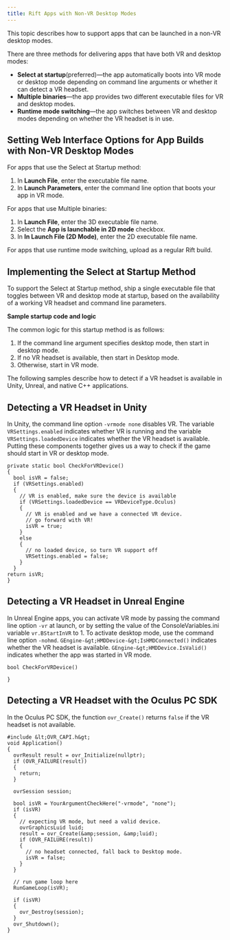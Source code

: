 ```yaml
---
title: Rift Apps with Non-VR Desktop Modes
---
```


This topic describes how to support apps that can be launched in a non-VR desktop modes.

There are three methods for delivering apps that have both VR and desktop modes:

* **Select at startup**(preferred)—the app automatically boots into VR mode or desktop mode depending on command line arguments or whether it can detect a VR headset.
* **Multiple binaries**—the app provides two different executable files for VR and desktop modes.
* **Runtime mode switching**—the app switches between VR and desktop modes depending on whether the VR headset is in use.


## Setting Web Interface Options for App Builds with Non-VR Desktop Modes

For apps that use the Select at Startup method: 

1. In **Launch File**, enter the executable file name.
2. In **Launch Parameters**, enter the command line option that boots your app in VR mode.


For apps that use Multiple binaries: 

1. In **Launch File**, enter the 3D executable file name.
2. Select the **App is launchable in 2D mode** checkbox.
3. In **In Launch File (2D Mode)**, enter the 2D executable file name.


For apps that use runtime mode switching, upload as a regular Rift build. 

## Implementing the Select at Startup Method

To support the Select at Startup method, ship a single executable file that toggles between VR and desktop mode at startup, based on the availability of a working VR headset and command line parameters.

**Sample startup code and logic**

The common logic for this startup method is as follows:

1. If the command line argument specifies desktop mode, then start in desktop mode.
2. If no VR headset is available, then start in Desktop mode.
3. Otherwise, start in VR mode.


The following samples describe how to detect if a VR headset is available in Unity, Unreal, and native C++ applications.

## Detecting a VR Headset in Unity

In Unity, the command line option `-vrmode none` disables VR. The variable `VRSettings.enabled` indicates whether VR is running and the variable `VRSettings.loadedDevice` indicates whether the VR headset is available. Putting these components together gives us a way to check if the game should start in VR or desktop mode.

```
private static bool CheckForVRDevice()
{
  bool isVR = false;
  if (VRSettings.enabled)
  { 
    // VR is enabled, make sure the device is available
    if (VRSettings.loadedDevice == VRDeviceType.Oculus)
    {
      // VR is enabled and we have a connected VR device.
      // go forward with VR!
      isVR = true;
    }
    else
    {
      // no loaded device, so turn VR support off
      VRSettings.enabled = false;
    }
  }   
return isVR;    
}
```

## Detecting a VR Headset in Unreal Engine

In Unreal Engine apps, you can activate VR mode by passing the command line option `-vr` at launch, or by setting the value of the ConsoleVariables.ini variable `vr.BStartInVR` to 1. To activate desktop mode, use the command line option `-nohmd`. `GEngine-&gt;HMDDevice-&gt;IsHMDConnected()` indicates whether the VR headset is available. `GEngine-&gt;HMDDevice.IsValid()` indicates whether the app was started in VR mode.

```
bool CheckForVRDevice()

}
```

## Detecting a VR Headset with the Oculus PC SDK

In the Oculus PC SDK, the function `ovr_Create()` returns `false` if the VR headset is not available.

```
#include &lt;OVR_CAPI.h&gt;
void Application()
{
  ovrResult result = ovr_Initialize(nullptr);
  if (OVR_FAILURE(result))
  {
    return;
  }

  ovrSession session;

  bool isVR = YourArgumentCheckHere("-vrmode", "none");
  if (isVR)
  {
    // expecting VR mode, but need a valid device.
    ovrGraphicsLuid luid;
    result = ovr_Create(&amp;session, &amp;luid);
    if (OVR_FAILURE(result))
    {
      // no headset connected, fall back to Desktop mode.
      isVR = false;
    }
  }

  // run game loop here
  RunGameLoop(isVR);

  if (isVR)
  {
    ovr_Destroy(session);    
  }
  ovr_Shutdown();
}
```
